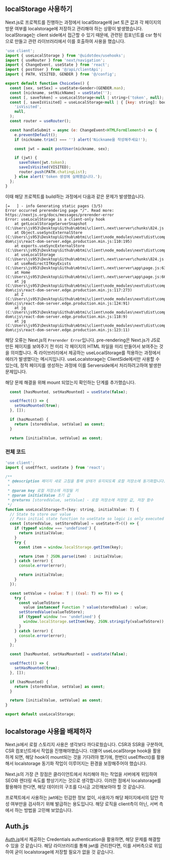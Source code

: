 ## localStorage 사용하기

Next.js로 프로젝트를 진행하는 과정에서 localStorage에 jwt 토큰 값과 각 페이지의 방문 여부를 localstorage에 저장하고 관리해야 하는 상황이 발생했습니다. localStorage는 client side에서 접근할 수 있기 때문에, 관련된 컴포넌트를 csr 형식으로 만들고 관련 라이브러리에서 이를 호출하여 사용을 했습니다. 
```jsx
'use client';
import { useLocalStorage } from '@uidotdev/usehooks';
import { useRouter } from 'next/navigation';
import { ChangeEvent, useState } from 'react';
import { postUser } from '@/api/clientApi';
import { PATH, VISITED, GENDER } from '@/config';

export default function ChoiceSex() {
  const [sex, setSex] = useState<Gender>(GENDER.man);
  const [nickname, setNickName] = useState('');
  const [, saveToken] = useLocalStorage<null | string>('token', null);
  const [, saveIsVisited] = useLocalStorage<null | { [key: string]: boolean }>(
    'isVisited',
    null,
  );
  const router = useRouter();

  const handleSubmit = async (e: ChangeEvent<HTMLFormElement>) => {
    e.preventDefault();
    if (nickname.trim() === '') alert('Nickname을 작성해주세요!');

    const jwt = await postUser(nickname, sex);

    if (jwt) {
      saveToken(jwt.token);
      saveIsVisited(VISITED);
      router.push(PATH.chatingList);
    } else alert('token 생성에 실패했습니다.');
  };
}
```
이때 해당 프로젝트를 build하는 과정에서 다음과 같은 문제가 발생했습니다. 
```
[=   ] - info Generating static pages (3/5)
Error occurred prerendering page "/". Read more: https://nextjs.org/docs/messages/prerender-error
Error: useLocalStorage is a client-only hook
    at getLocalStorageServerSnapshot (C:\Users\js953\Desktop\Github\mbtmi\client\.next\server\chunks\824.js:12804:9)
    at Object.useSyncExternalStore (C:\Users\js953\Desktop\Github\mbtmi\client\node_modules\next\dist\compiled\react-dom\cjs\react-dom-server.edge.production.min.js:110:195)
    at exports.useSyncExternalStore (C:\Users\js953\Desktop\Github\mbtmi\client\node_modules\next\dist\compiled\react\cjs\react.production.min.js:29:469)
    at useLocalStorage (C:\Users\js953\Desktop\Github\mbtmi\client\.next\server\chunks\824.js:12810:52)
    at useRedirectIfKeyExists (C:\Users\js953\Desktop\Github\mbtmi\client\.next\server\app\page.js:632:56)
    at Home (C:\Users\js953\Desktop\Github\mbtmi\client\.next\server\app\page.js:665:23)
    at jg (C:\Users\js953\Desktop\Github\mbtmi\client\node_modules\next\dist\compiled\react-dom\cjs\react-dom-server.edge.production.min.js:117:273)
    at Z (C:\Users\js953\Desktop\Github\mbtmi\client\node_modules\next\dist\compiled\react-dom\cjs\react-dom-server.edge.production.min.js:124:91)
    at jg (C:\Users\js953\Desktop\Github\mbtmi\client\node_modules\next\dist\compiled\react-dom\cjs\react-dom-server.edge.production.min.js:118:9)
    at jg (C:\Users\js953\Desktop\Github\mbtmi\client\node_modules\next\dist\compiled\react-dom\cjs\react-dom-server.edge.production.min.js:123:11)
```
해당 오류는 Next.js의 `Prerender Error`입니다. pre-rendering은 Next.js가 JS로 만든 페이지를 보여주기 전 미리 각 페이지의 HTML 파일을 미리 만들어서 보여주는 것을 의미합니다. 즉 라이브러리에서 제공하는 useLocalStorage를 적용하는 과정에서 에러가 발생했다는 메시지입니다. 
useLocalstorage는 ClientSide에서만 사용할 수 있는데, 정적 페이지를 생성하는 과정에 이를 Serverside에서 처리하려고하여 발생한 문제입니다. 

해당 문제 해결을 위해 mount 되었는지 확인하는 단계를 추가했습니다. 
```jsx
  const [hasMounted, setHasMounted] = useState(false);

  useEffect(() => {
    setHasMounted(true);
  }, []);

  if (hasMounted) {
    return [storedValue, setValue] as const;
  }

  return [initialValue, setValue] as const;
```

### 전체 코드
```jsx
'use client';
import { useEffect, useState } from 'react';

/**
 * @description 페이지 새로 고침을 통해 상태가 유지되도록 로컬 저장소에 동기화합니다.
 *
 * @param key 로컬 저장소에 저장될 키
 * @param initialValue 초기 값
 * @returns [storedValue, setValue] - 로컬 저장소에 저장된 값, 저장 함수
 */
function useLocalStorage<T>(key: string, initialValue: T) {
  // State to store our value
  // Pass initial state function to useState so logic is only executed once
  const [storedValue, setStoredValue] = useState<T>(() => {
    if (typeof window === 'undefined') {
      return initialValue;
    }
    try {
      const item = window.localStorage.getItem(key);

      return item ? JSON.parse(item) : initialValue;
    } catch (error) {
      console.error(error);

      return initialValue;
    }
  });

  const setValue = (value: T | ((val: T) => T)) => {
    try {
      const valueToStore =
        value instanceof Function ? value(storedValue) : value;
      setStoredValue(valueToStore);
      if (typeof window !== 'undefined') {
        window.localStorage.setItem(key, JSON.stringify(valueToStore));
      }
    } catch (error) {
      console.error(error);
    }
  };

  const [hasMounted, setHasMounted] = useState(false);

  useEffect(() => {
    setHasMounted(true);
  }, []);

  if (hasMounted) {
    return [storedValue, setValue] as const;
  }

  return [initialValue, setValue] as const;
}

export default useLocalStorage;

```

## localstorage 사용을 배제하자
Next.js에서 로컬 스토리지 사용은 생각보다 까다로웠습니다. CSR과 SSR을 구분하여, CSR 컴포넌트에서 작업을 진행해야했습니다. 더불어 useLocalStorge hook을 활용하게 되면, 해당 hook이 mount되는 것을 기다려야 했기에, 한번더 useEffect()를 활용해서 localstorage 동기화 작업이 이루어지는 환경을 보장해주어야 했습니다.

Next.js의 가장 큰 장점은 클라이언트에서 처리해야 하는 작업을 서버에게 위임하여 SEO와 렌더링 속도를 향상기키는 것으로 생각합니다. 이러한 점에서 localstorage를 활용해야 한다면, 해당 데이터의 구조를 다시금 고민해보아야 할 것 같습니다. 

프로젝트에서 사용하는 jwt에는 민감한 정보 없이, 사용자가 해당 페이지에서의 답안 작성 여부만을 검사하기 위해 발급하는 용도입니다. 해당 로직을 client측이 아닌, 서버 측에서 하는 방법을 고민해 보았습니다. 

## Auth.js
[Auth.js](https://authjs.dev/getting-started/providers/credentials-tutorial)에서 제공하는 Credentials authentication을 활용하면, 해당 문제를 해결할 수 있을 것 같습니다. 해당 라이브러리를 통해 jwt를 관리한다면, 이를 서버측으로 위임하여 굳이 localstorage에 저장할 필요가 없을 것 같습니다. 